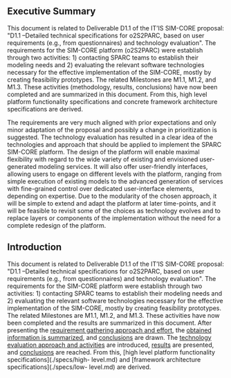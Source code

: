 ## Executive Summary
This document is related to Deliverable D1.1 of the IT’IS SIM-CORE
proposal: "D1.1 –Detailed technical specifications for o2S2PARC, based on
user requirements (e.g., from questionnaires) and technology evaluation".
The requirements for the SIM-CORE platform (o2S2PARC) were establish
through two activities: 1) contacting SPARC teams to establish their
modeling needs and 2) evaluating the relevant software technologies
necessary for the effective implementation of the SIM-CORE, mostly by
creating feasibility prototypes. The related Milestones are M1.1, M1.2,
and M1.3. These activities (methodology, results, conclusions) have now
been completed and are summarized in this document. From this, high level
platform functionality specifications and concrete framework architecture
specifications are derived.

The requirements are very much aligned with prior expectations and only
minor adaptation of the proposal and possibly a change in prioritization
is suggested. The technology evaluation has resulted in a clear idea of
the technologies and approach that should be applied to implement the
SPARC SIM-CORE platform. The design of the platform will enable maximal
flexibility with regard to the wide variety of existing and envisioned
user-generated modeling services. It will also offer user-friendly
interfaces, allowing users to engage on different levels with the
platform, ranging from simple execution of existing models to the
advanced generation of services with fine-grained control over dedicated
user-interface elements, depending on expertise. Due to the modularity of
the chosen approach, it will be simple to extend and adapt the platform
at later time-points, and it will be feasible to revisit some of the
choices as technology evolves and to replace layers or components of the
implementation without the need for a complete redesign of the platform.


## Introduction
This document is related to Deliverable D1.1 of the IT’IS SIM-CORE
proposal: "D1.1 –Detailed technical specifications for o2S2PARC, based on
user requirements (e.g., from questionnaires) and technology evaluation".
The requirements for the SIM-CORE platform were establish through two
activities: 1) contacting SPARC teams to establish their modeling needs
and 2) evaluating the relevant software technologies necessary for the
effective implementation of the SIM-CORE, mostly by creating feasibility
prototypes. The related Milestones are M1.1, M1.2, and M1.3. These
activities have now been completed and the results are summarized in this
document. After presenting the [requirement gathering approach and
effort](./reqs/methodology.md), the [obtained information is
summarized](./reqs/results.md), and [conclusions](./reqs/conclusions.md)
are drawn. The [technology evaluation approach and
activities](./tech/intro.md) are introduced, [results](./tech/parts.md)
are presented, and  [conclusions](./tech/conclusion.md) are reached. From
this, [high level platform functionality specifications](./specs/high-
level.md) and [framework architecture specifications](./specs/low-
level.md) are derived.
